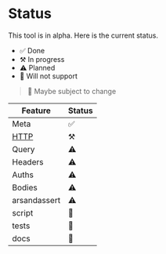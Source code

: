 # Status

This tool is in alpha. Here is the current status.

 - ✅ Done
 - ⚒️ In progress
 - ⚠️ Planned
 - 🔴 Will not support
 > 🔴 Maybe subject to change

| Feature | Status |
|---------|--------|
|Meta|✅|
|[HTTP](https://github.com/usebruno/bruno/blob/1349a7975082e2afa64f4cc3b1c2d0d884991b4b/packages/bruno-lang/v2/src/bruToJson.js#L59)|⚒️|
|Query|⚠️|
|Headers |⚠️|
|Auths |⚠️|
|Bodies |⚠️|
|arsandassert |⚠️|
|script |🔴|
|tests |🔴|
|docs |🔴|